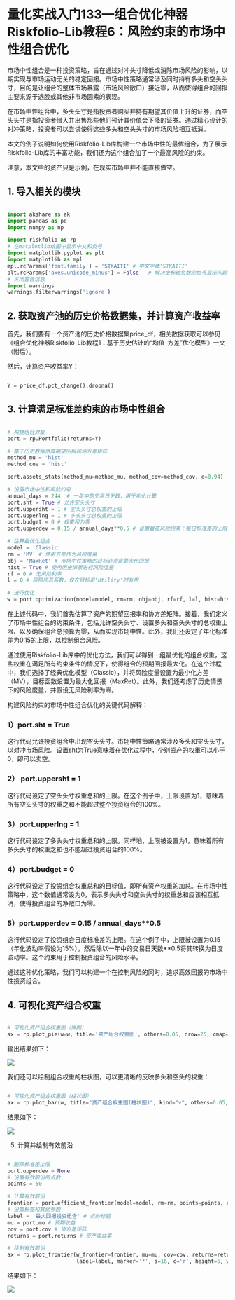 # 量化实战入门133—组合优化神器Riskfolio-Lib教程6：风险约束的市场中性组合优化 

市场中性组合是一种投资策略，旨在通过对冲头寸降低或消除市场风险的影响，以期实现与市场运动无关的稳定回报。市场中性策略通常涉及同时持有多头和空头头寸，目的是让组合的整体市场暴露（市场风险敞口）接近零，从而使得组合的回报主要来源于选股或其他非市场因素的表现。

在市场中性组合中，多头头寸是指投资者购买并持有期望其价值上升的证券，而空头头寸是指投资者借入并出售那些他们预计其价值会下降的证券。通过精心设计的对冲策略，投资者可以尝试使得这些多头和空头头寸的市场风险相互抵消。

本文的例子说明如何使用Riskfolio-Lib库构建一个市场中性的最优组合，为了展示Riskfolio-Lib库的丰富功能，我们还为这个组合加了一个最高风险的约束。

注意，本文中的资产只是示例，在现实市场中并不能直接做空。

## 1. 导入相关的模块

```python 

import akshare as ak
import pandas as pd
import numpy as np

import riskfolio as rp
# 在matplotlib绘图中显示中文和负号
import matplotlib.pyplot as plt
import matplotlib as mpl
mpl.rcParams['font.family'] = 'STKAITI' # 中文字体'STKAITI'
plt.rcParams['axes.unicode_minus'] = False   # 解决坐标轴负数的负号显示问题
# 关闭警告信息
import warnings
warnings.filterwarnings('ignore')

```

## 2. 获取资产池的历史价格数据集，并计算资产收益率
首先，我们要有一个资产池的历史价格数据集price_df，相关数据获取可以参见《组合优化神器Riskfolio-Lib教程1：基于历史估计的“均值-方差”优化模型》一文（附后）。

然后，计算资产收益率Y：

```python 

Y = price_df.pct_change().dropna()

```

## 3. 计算满足标准差约束的市场中性组合

```python 

# 构建组合对象
port = rp.Portfolio(returns=Y)

# 基于历史数据估算期望回报和协方差矩阵
method_mu = 'hist'
method_cov = 'hist'

port.assets_stats(method_mu=method_mu, method_cov=method_cov, d=0.94)

# 设置市场中性和风险约束
annual_days = 244  # 一年中的交易日天数，用于年化计算
port.sht = True # 允许空头头寸
port.uppersht = 1 # 空头头寸总权重的上限
port.upperlng = 1 # 多头头寸总权重的上限
port.budget = 0 # 权重和为零
port.upperdev = 0.15 / annual_days**0.5 # 设置最高风险约束：每日标准差的上限

# 估算最优化组合
model = 'Classic'
rm = 'MV' # 使用方差作为风险度量
obj = 'MaxRet' # 市场中性策略的目标必须是最大化回报
hist = True # 使用历史情景进行风险度量
rf = 0 # 无风险利率
l = 0 # 风险厌恶系数，仅在目标是'Utility'时有用

# 进行优化
w = port.optimization(model=model, rm=rm, obj=obj, rf=rf, l=l, hist=hist)

```

在上述代码中，我们首先估算了资产的期望回报率和协方差矩阵。接着，我们定义了市场中性组合的约束条件，包括允许空头头寸、设置多头和空头头寸的总权重上限、以及确保组合总预算为零，从而实现市场中性。此外，我们还设定了年化标准差为0.15的上限，以控制组合风险。

通过使用Riskfolio-Lib库中的优化方法，我们可以得到一组最优化的组合权重，这些权重在满足所有约束条件的情况下，使得组合的预期回报最大化。在这个过程中，我们选择了经典优化模型（Classic），并将风险度量设置为最小化方差（MV），目标函数设置为最大化回报（MaxRet）。此外，我们还考虑了历史情景下的风险度量，并假设无风险利率为零。

构建风险约束的市场中性组合优化的关键代码解释：

### 1）port.sht = True
这行代码允许投资组合中出现空头头寸。市场中性策略通常涉及多头和空头头寸，以对冲市场风险。设置sht为True意味着在优化过程中，个别资产的权重可以小于0，即可以卖空。
### 2） port.uppersht = 1
这行代码设定了空头头寸权重总和的上限。在这个例子中，上限设置为1，意味着所有空头头寸的权重之和不能超过整个投资组合的100%。
### 3）port.upperlng = 1
这行代码设定了多头头寸权重总和的上限。同样地，上限被设置为1，意味着所有多头头寸的权重之和也不能超过投资组合的100%。
### 4）port.budget = 0
这行代码设定了投资组合权重总和的目标值，即所有资产权重的加总。在市场中性策略中，这个数值通常设为0，表示多头头寸和空头头寸的权重总和应该相互抵消，使得投资组合的净敞口为零。
### 5）port.upperdev = 0.15 / annual_days**0.5
这行代码设定了投资组合日度标准差的上限。在这个例子中，上限被设置为0.15（年化波动率假设为15%），然后除以一年中的交易日天数**0.5将其转换为日度波动率。这个约束用于控制投资组合的风险水平。

通过这种优化策略，我们可以构建一个在控制风险的同时，追求高效回报的市场中性投资组合。
## 4. 可视化资产组合权重

```python 

# 可视化资产组合权重图（饼图）
ax = rp.plot_pie(w=w, title='资产组合权重图', others=0.05, nrow=25, cmap="tab20", height=6, width=10, ax=None)
```

输出结果如下：

![](images/2024-03-18-14-36-19.png)


我们还可以绘制组合权重的柱状图，可以更清晰的反映多头和空头的权重：

```python 

# 可视化资产组合权重图（柱状图）
ax = rp.plot_bar(w, title="资产组合权重图(柱状图)", kind="v", others=0.05, nrow=25, height=6, width=10)
```

结果如下：

![](images/2024-03-18-14-37-12.png)

5. 计算并绘制有效前沿

```python 

# 删除标准差上限
port.upperdev = None 
# 设置有效前沿的点数
points = 50 

# 计算有效前沿
frontier = port.efficient_frontier(model=model, rm=rm, points=points, rf=rf, hist=hist)
# 设置标签和其他参数
label = '最大回报投资组合' # 点的标题
mu = port.mu # 预期收益
cov = port.cov # 协方差矩阵
returns = port.returns # 资产收益率

# 绘制有效前沿
ax = rp.plot_frontier(w_frontier=frontier, mu=mu, cov=cov, returns=returns, rm=rm, rf=rf, alpha=0.05, cmap='viridis', w=w, 
                      label=label, marker='*', s=16, c='r', height=6, width=10, ax=None)

```

结果如下：

![](images/2024-03-18-14-37-43.png)